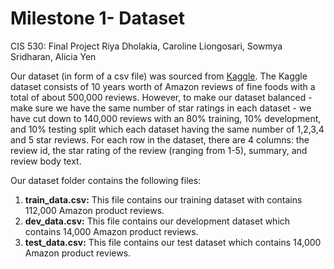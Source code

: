 #  Milestone 1- Dataset

CIS 530: Final Project
Riya Dholakia, Caroline Liongosari, Sowmya Sridharan, Alicia Yen


Our dataset (in form of a csv file) was sourced from [Kaggle](https://www.kaggle.com/snap/amazon-fine-food-reviews). The Kaggle dataset consists of 10 years worth of Amazon reviews of fine foods with a total of about 500,000 reviews. However, to make our dataset balanced - make sure we have the same number of star ratings in each dataset - we have cut down to 140,000 reviews with an 80% training, 10% development, and 10% testing split which each dataset having the same number of 1,2,3,4 and 5 star reviews. For each row in the dataset, there are 4 columns: the review id, the star rating of the review (ranging from 1-5), summary, and review body text.


Our dataset folder contains the following files: 
1) **train_data.csv:** This file contains our training dataset with contains 112,000 Amazon product reviews. 
2) **dev_data.csv:** This file contains our development dataset which contains 14,000 Amazon product reviews.
3) **test_data.csv:** This file contains our test dataset which contains 14,000 Amazon product reviews.




